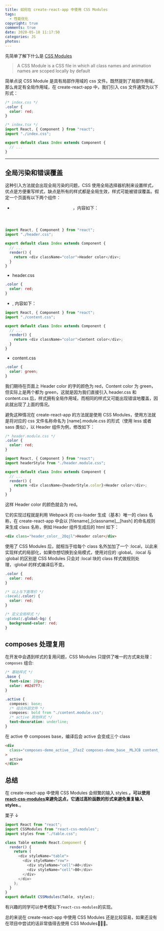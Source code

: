 ```yaml
---
title: 如何在 create-react-app 中使用 CSS Modules
tags:
  - 性能优化
copyright: true
comments: true
date: 2020-05-18 11:17:50
categories: JS
photos:
---
```


先简单了解下什么是 [CSS Modules](https://github.com/css-modules/css-modules)

> A CSS Module is a CSS file in which all class names and animation names are scoped locally by default

简单点说 CSS Module 是具有局部作用域的 css 文件。既然提到了局部作用域，那么肯定有全局作用域，在 create-react-app 中，我们引入 css 文件通常为以下形式：

```css
/* index.css */
.color {
  color: red;
}
```

```js
/* index.tsx */
import React, { Component } from "react";
import "./index.css";

export default class Index extends Component {
  // ...
}
```

---

<!--more-->

## 全局污染和错误覆盖

这种引入方法就会出现全局污染的问题，CSS 使用全局选择器机制来设置样式，优点是方便重写样式，缺点是所有的样式都是全局生效，样式可能被错误覆盖。假定一个页面有以下两个组件：

- <Header />，内容如下：

```js
import React, { Component } from "react";
import "./header.css";

export default class Index extends Component {
  // ...
  render() {
    return <div className="color">Header color</div>;
  }
}
```

- header.css

```css
.color {
  color: red;
}
```

- <Content />, 内容如下：

```js
import React, { Component } from "react";
import "./content.css";

export default class Index extends Component {
  // ...
  render() {
    return <div className="color">Content color</div>;
  }
}
```

- content.css

```css
.color {
  color: green;
}
```

我们期待在页面上 Header color 的字的颜色为 red，Content color 为 green，但实际上是两个都为 green，这就是因为我们直接引入 header.css 和 content.css 后，样式拥有全局作用域，而相同的样式又可能出现错误地覆盖，因此就出现了上面的情况。

避免这种情况在 create-react-app 的方法就是使用 CSS Modules，使用方法就是将对应的 css 文件名称命名为 [name].module.css 的形式（使用 less 或者 sass 类似），以 Header 组件为例，修改如下：

```css
/* header.module.css */
.color {
  color: red;
}
```

```js
import React, { Component } from "react";
import headerStyle from "./header.module.css";

export default class Index extends Component {
  // ...
  render() {
    return <div className={headerStyle.color}>Header color</div>;
  }
}
```

这样 Header color 的颜色就会为 red。

它的实现过程就是利用 Webpack 的 css-loader 生成（基本）唯一的 class 名称，在 create-react-app 中会以 [filename]\_[classname]\_\_[hash] 的命名规则来生成 class 名称，例如 Header 组件生成后的 html 如下：

```html
<div class="header_color__2Oqjl">Header color</div>
```

使用了 CSS Modules 后，就相当于给每个 class 名外加加了一个 :local，以此来实现样式的局部化，如果你想切换到全局模式，使用对应的 :global。:local 与 :global 的区别是 CSS Modules 只会对 :local 块的 class 样式做规则处理，:global 的样式编译后不变。

```css
.color {
  color: red;
}

/* 以上与下面等价 */
:local(.color) {
  color: red;
}

/* 定义全局样式 */
:global(.global-bg) {
  background-color: red;
}
```

## composes 处理复用

在开发中会遇到样式的复用问题，CSS Modules 只提供了唯一的方式来处理：`composes` 组合:

```css
/* 基础样式 */
.base {
  font-size: 20px;
  color: #82d7f7;
}

.active {
  composes: base;
  /* 组合外部文件 */
  composes: bold from "./content.module.css";
  /* active 其他样式 */
  text-decoration: underline;
}
```

在 active 中 composes base，编译后会 active 会变成三个 class

```html
<div
  class="composes-demo_active__27azZ composes-demo_base__MLJCB content_bold__vgYTg"
>
  active
</div>
```

## 总结

在 create-react-app 中使用 CSS Modules 会频繁的输入 styles.**，可以使用 [react-css-modules](https://github.com/gajus/react-css-modules)来避免这点，它通过高阶函数的形式来避免重复输入 styles.**。

栗子 ↓

```js
import React from "react";
import CSSModules from "react-css-modules";
import styles from "./table.css";

class Table extends React.Component {
  render() {
    return (
      <div styleName="table">
        <div styleName="row">
          <div styleName="cell">A0</div>
          <div styleName="cell">B0</div>
        </div>
      </div>
    );
  }
}
export default CSSModules(Table, styles);
```

有兴趣的同学可以参考模拟下`react-css-modules`的实现。

总的来说在 create-react-app 中使用 CSS Modules 还是比较容易，如果还没有在项目中尝试的话非常值得去使用 CSS Modules👏👏👏。
